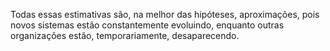 ﻿Todas essas estimativas são, na melhor das hipóteses, aproximações, pois novos sistemas estão constantemente evoluindo, enquanto outras organizações estão, temporariamente, desaparecendo.